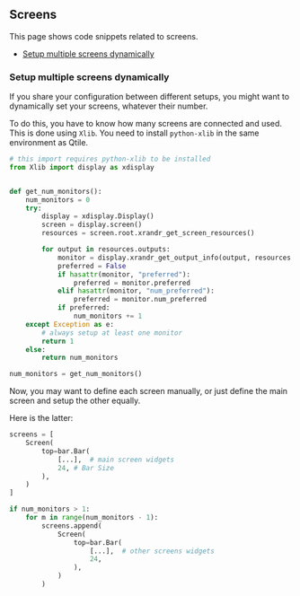 ## Screens
This page shows code snippets related to screens.

- [Setup multiple screens dynamically](#setup-multiple-screens-dynamically)

### Setup multiple screens dynamically
If you share your configuration between different setups,
you might want to dynamically set your screens, whatever their number.

To do this, you have to know how many screens are connected and used.
This is done using `Xlib`. You need to install `python-xlib` in the same
environment as Qtile.

```python
# this import requires python-xlib to be installed
from Xlib import display as xdisplay


def get_num_monitors():
    num_monitors = 0
    try:
        display = xdisplay.Display()
        screen = display.screen()
        resources = screen.root.xrandr_get_screen_resources()

        for output in resources.outputs:
            monitor = display.xrandr_get_output_info(output, resources.config_timestamp)
            preferred = False
            if hasattr(monitor, "preferred"):
                preferred = monitor.preferred
            elif hasattr(monitor, "num_preferred"):
                preferred = monitor.num_preferred
            if preferred:
                num_monitors += 1
    except Exception as e:
        # always setup at least one monitor
        return 1
    else:
        return num_monitors

num_monitors = get_num_monitors()
```

Now, you may want to define each screen manually,
or just define the main screen and setup the other equally.

Here is the latter:

```python
screens = [
    Screen(
        top=bar.Bar(
            [...],  # main screen widgets
            24, # Bar Size 
        ),
    )
]

if num_monitors > 1:
    for m in range(num_monitors - 1):
        screens.append(
            Screen(
                top=bar.Bar(
                    [...],  # other screens widgets
                    24,
                ),
            )
        )
```
